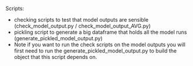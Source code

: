 Scripts:
- checking scripts to test that model outputs are sensible (check_model_output.py / check_model_output_AVG.py)
- pickling script to generate a big dataframe that holds all the model runs (generate_pickled_model_output.py)
- Note if you want to run the check scripts on the model outputs you will first need to run the generate_pickled_model_output.py to build the object that this script depends on.
